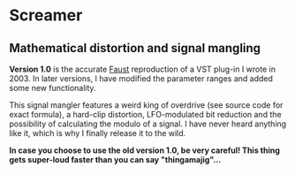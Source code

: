 # Screamer

## Mathematical distortion and signal mangling

**Version 1.0** is the accurate [Faust][] reproduction of a VST
plug-in I wrote in 2003.  In later versions, I have modified the
parameter ranges and added some new functionality.

This signal mangler features a weird king of overdrive (see source
code for exact formula), a hard-clip distortion, LFO-modulated bit
reduction and the possibility of calculating the modulo of a signal.
I have never heard anything like it, which is why I finally release it
to the wild.

**In case you choose to use the old version 1.0, be very careful!
  This thing gets super-loud faster than you can say
  "thingamajig"...**

[Faust]: http://faust.grame.fr/
